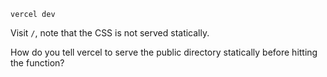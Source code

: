 ```
vercel dev
```

Visit `/`, note that the CSS is not served statically.

How do you tell vercel to serve the public directory statically before hitting the function?

